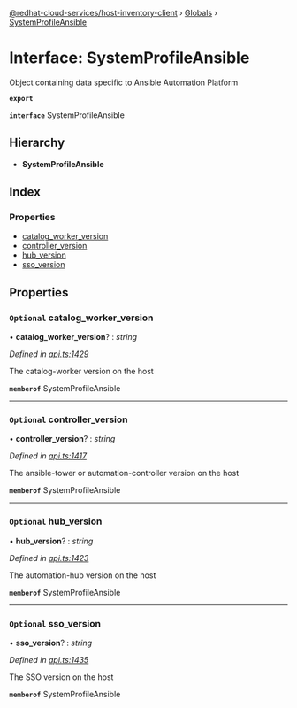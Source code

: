 [@redhat-cloud-services/host-inventory-client](../README.md) › [Globals](../globals.md) › [SystemProfileAnsible](systemprofileansible.md)

# Interface: SystemProfileAnsible

Object containing data specific to Ansible Automation Platform

**`export`** 

**`interface`** SystemProfileAnsible

## Hierarchy

* **SystemProfileAnsible**

## Index

### Properties

* [catalog_worker_version](systemprofileansible.md#optional-catalog_worker_version)
* [controller_version](systemprofileansible.md#optional-controller_version)
* [hub_version](systemprofileansible.md#optional-hub_version)
* [sso_version](systemprofileansible.md#optional-sso_version)

## Properties

### `Optional` catalog_worker_version

• **catalog_worker_version**? : *string*

*Defined in [api.ts:1429](https://github.com/RedHatInsights/javascript-clients/blob/master/packages/host-inventory/api.ts#L1429)*

The catalog-worker version on the host

**`memberof`** SystemProfileAnsible

___

### `Optional` controller_version

• **controller_version**? : *string*

*Defined in [api.ts:1417](https://github.com/RedHatInsights/javascript-clients/blob/master/packages/host-inventory/api.ts#L1417)*

The ansible-tower or automation-controller version on the host

**`memberof`** SystemProfileAnsible

___

### `Optional` hub_version

• **hub_version**? : *string*

*Defined in [api.ts:1423](https://github.com/RedHatInsights/javascript-clients/blob/master/packages/host-inventory/api.ts#L1423)*

The automation-hub version on the host

**`memberof`** SystemProfileAnsible

___

### `Optional` sso_version

• **sso_version**? : *string*

*Defined in [api.ts:1435](https://github.com/RedHatInsights/javascript-clients/blob/master/packages/host-inventory/api.ts#L1435)*

The SSO version on the host

**`memberof`** SystemProfileAnsible
